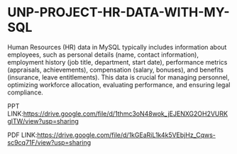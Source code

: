 # UNP-PROJECT-HR-DATA-WITH-MY-SQL
Human Resources (HR) data in MySQL typically includes information about employees, such as personal details (name, contact information), employment history (job title, department, start date), performance metrics (appraisals, achievements), compensation (salary, bonuses), and benefits (insurance, leave entitlements). This data is crucial for managing personnel, optimizing workforce allocation, evaluating performance, and ensuring legal compliance.

PPT LINK:https://drive.google.com/file/d/1thmc3oN48wok_jEJENXG2OH2VURKglTW/view?usp=sharing 


PDF LINK:https://drive.google.com/file/d/1kGEaRiL1k4k5VEbjHz_Cqws-sc9cq71F/view?usp=sharing

